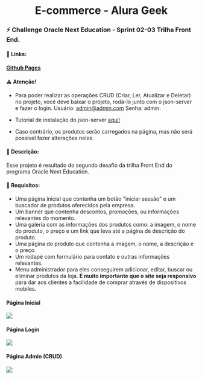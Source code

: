 <h1 align="center">E-commerce - Alura Geek</h1>

### :zap: Challenge Oracle Next Education - Sprint 02-03 Trilha Front End.

#### :sparkler: Links:

#### [Github Pages](https://itariss.github.io/magic-store-ecommerce/index.html)

#### :warning: Atenção!

- Para poder realizar as operações CRUD (Criar, Ler, Atualizar e Deletar) no projeto, você deve baixar o prójeto, rodá-lo junto com o json-server e fazer
o login. Usuário: admin@admin.com Senha: admin.

- Tutorial de instalação do json-server [aqui!](https://blog.betrybe.com/json-server/#2)

- Caso contrário, os produtos serão carregados na página, mas não será possível fazer alterações neles.

#### :scroll: Descrição:

Esse projeto é resultado do segundo desafio da trilha Front End do programa Oracle Next Education.   

#### :dart: Requisitos:

- Uma página inicial que contenha um botão "iniciar sessão" e um buscador de produtos oferecidos pela empresa.
- Um banner que contenha descontos, promoções, ou informações relevantes do momento.
- Uma galeria com as informações dos produtos como: a imagem, o nome do produto, o preço e um link que leva até a página de descrição do produto.
- Uma página do produto que contenha a imagem, o nome, a descrição e o preço.
- Um rodapé com formulário para contato e outras informações relevantes.
- Menu administrador para eles conseguirem adicionar, editar, buscar ou eliminar produtos da loja.
**É muito importante que o site seja responsivo** para dar aos clientes a facilidade de comprar através de dispositivos mobiles.


#### Página Inicial

![](https://lh3.googleusercontent.com/oH04fOLmsSTHIvEdIKwu0yhYCn7u4Js5vzhlAcfDMHK9PBHZrgHlvbsxa3OvKWYwCBVC-EVdiBDyy-5iY4KbtBD47lzqynUCqiqMJEPQpTk2xGvQStxfsJXiSl7tLBY6HqA78uIEET3vU4tFZ4oNFHcmo6GoxTeZOZm3AWjoqtIFGnKqzf2-uF1dcfb-yhhcv_zQf80cvDnOEGjOX3pr-xN-MioIY_8xGSdi3UGG0E6xWSZR1V6GHiJmM1BbxdBnlgdeXAQaqqzBfl4HlqpJpIcCNNy8nDOiUVEOAOU9cTOltHa1Yyps6RaFMy162wXdsNwXXjyTetNVtIsIMjeisQBofpxjjA56pSdcOgZhgcwZTDDggH4RNMUwdDRV2aMHyyJGbbnIe43uisC9AGkELisWxIx_bUIZyScA67YU8G6SBsU95xXuee0aN7pnauUMmNojmu8nFoObeMUgyUJoOplj-Qm8Dr3y2C4LTixsR8OeD0oYcXmHdYNoBSAhwjhzAGN9ZsVIEGdGC1Pe4wAI0j-1PnmKXYVUizw37InnXvfprWCmQzVBAhhcAgWKxqVMCy8lio--8rq6TlXQIj0hotk0SIIP6G5OmTfNmcmTenqQrQr84SsiEuXhgNLQzIVSB0NsO75nZY5IGJSZ-q7vTDOL5l9D5NIgrLXBB9gqtbzTitE33uuWh5oZa4iraqTLXFkX4OuE20TB80TeVrpBj8tF0yF_QCfo9JRdSbOkSOAlW4mANuVh9z3MyhCEHRERjzhxT6BlaLFKps52qZDL88O3Y2FHQRnBMXq9=w554-h754-no?authuser=0)

#### Página Login

![](https://lh3.googleusercontent.com/t8nDuE2AIdBS5MjRc_9AAc5FN4qyDrKweN50ClxZ02A-CuESVhhvZvA1aioR6iMqU80H4bdAjWknJ_EER0GMSGxJGSVAWvaaPDgYR08kHUhiW2xnSSwhqG_s7BynPe4QKGH0k70VjeeEmXe9MVt97dZXJ1TpD6fduHEDuGCOwASLOAn5-23HycFJiQ7DYf7L-79DCkDVs0xbcm7rSqh0RUSf5mQ0JY9Ao4LPyyqGNJuUmT5yZI9IrTcsPaTbWyjrNUJMI4mVlmBxmq7hHAxZBOM-LBLRi40ZEdPPkrxRwbJ0vW9oQTgkNfoIoDpKd3I148I6-PGpKuSb7wABVOwFHj7s8aJCTMxGSmVJa1HxfT8eYkbOT_yKIsUcaPs12-DFXwXEndCFcP03Xx8D2vkRQB0Hao9PNofa0YqehH0xgDYhviS-FylI-NCfofXsrBX90mVUNoIJGVMO4_zm6MllP0ysphyBjayZampSak0zctK5grNaHe0WH672ZMtm-vMXBnbwJTX6aW_t7KtBGQw4J8F8AQc5VkD2hSIEf0M5-JKv4e1tpU3qKEmVuUJH-AW4MwljDHUr8KIpyGBZp1tr9M_xIgnLVPJu4Qv4lxIbEoUKVrr7TQAAuyfPx0exbMSVNDw9bl92-Jjdxt_w5gHV1gtojvDmnKtSaTyLdgX_bAZvuMeMAKoRfhSPU6c9Mnl1sXZvto8o9_3KsItOHi2wyRxKweZ89FBXKQryRE4gsU5jiBUHIJaUeNSycuriojHmVKoYDolpAeI1eLiBKAY3T7UgzO1A8zY477h0=w1028-h755-no?authuser=0)

#### Página Admin (CRUD)

![](https://lh3.googleusercontent.com/bq_BrnK_MYxBQg4m4VQ67F5HXwZKTltYTHs6Lp6JM8hWD2czVPG2RJitRlgQ-PIgsH-i4uCzi6LbLZBta-V4IBc-S8VOnE3Jzq9qcrCuucvtJ5kokXhc-gErFgHyMCc9TeG_Uiw1b9Sr2rgzDYbP0HskD5z3mwrvEaGVApfPlgdyTBxkqLyAWoI2dlae870wzZxI50biFpl__utoDfWiNQhnu70UMpPx8UeqOAVvbpDk-evBzO99YT6rIZHiG9VqS5QDmm2Hw8ktDWc3r2Nn99xRutWpaPWs740BvKgAqT1fzOC756Ab8F2k3QZ6oT4gS6s3KzWquzeYmy2UbUYSyyQkL7cgrCqiY78pN2F1rj8vd0XwtFdTqET-NAY_rpaS2WA6ZMwiAMhmiBWlawzjqQdcHTE-dMeJTstzpgU5AHOxD-UodvL9MjNnQpjmfD8tjHpvXuFv6yiJbIo6y4U0rG0HekeMCPmq6poOh8aBbnlkaYhD9oU09L3Nwd6Vj0F1IeZi-fox2RqyZaqwgHGv_YpuT7Zqv17w7kH9xPK4gmsReO-irbte9Q3h5y3vlEwGAGV3z4h4AH1kuH7HUN8uL6f_Rc-6zJsELU8O2ydpDvMbZ9BLXioXTBrohG3GULLEAdb-7mR3uHwK5B7L0CwsV_aORDj-qGv1OUtcjQcOOWOr4GDsZIzMHpukxaYK2NxK3NujkPNSFxZHnodFN7EUIbF2Izz_zlPrvpCjPkOCxiz0cG52KqCCOBxLDNSEJN3Gv7mBl-6t2_yoH4XJ0m3K93xrsCoidGKJORI4=w711-h754-no?authuser=0)
